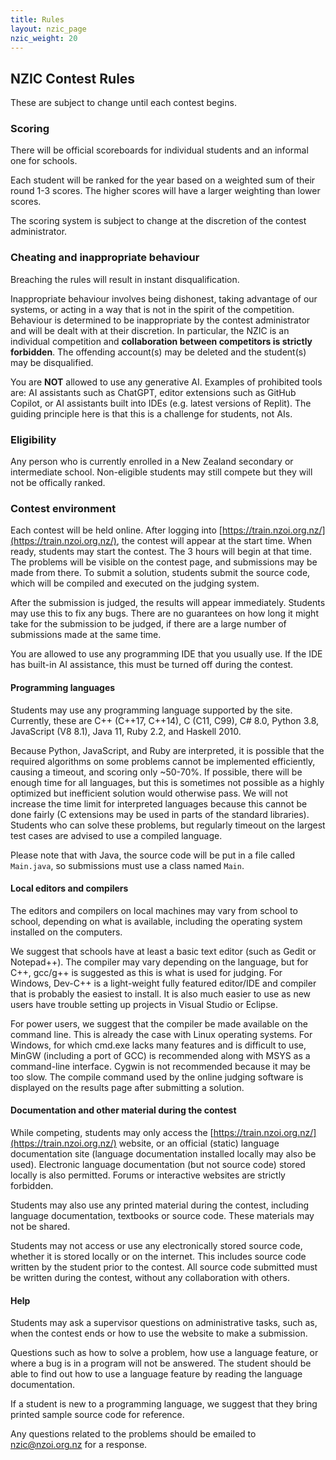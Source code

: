 ```yaml
---
title: Rules
layout: nzic_page
nzic_weight: 20
---
```


## NZIC Contest Rules

These are subject to change until each contest begins.

### Scoring

There will be official scoreboards for individual students and an informal one for schools.

Each student will be ranked for the year based on a weighted sum of their round 1-3 scores. The higher scores will have a larger weighting than lower scores.

The scoring system is subject to change at the discretion of the contest administrator.

### Cheating and inappropriate behaviour

Breaching the rules will result in instant disqualification.

Inappropriate behaviour involves being dishonest, taking advantage of our systems, or acting in a way that is not in the spirit of the competition. Behaviour is determined to be inappropriate by the contest administrator and will be dealt with at their discretion. In particular, the NZIC is an individual competition and __collaboration between competitors is strictly forbidden__. The offending account(s) may be deleted and the student(s) may be disqualified.

You are **NOT** allowed to use any generative AI. Examples of prohibited tools are: AI assistants such as ChatGPT, editor extensions such as GitHub Copilot, or AI assistants built into IDEs (e.g. latest versions of Replit). The guiding principle here is that this is a challenge for students, not AIs.

### Eligibility

Any person who is currently enrolled in a New Zealand secondary or intermediate school. Non-eligible students may still compete but they will not be offically ranked.

### Contest environment

Each contest will be held online. After logging into [https://train.nzoi.org.nz/](https://train.nzoi.org.nz/), the contest will appear at the start time. When ready, students may start the contest. The 3 hours will begin at that time. The problems will be visible on the contest page, and submissions may be made from there. To submit a solution, students submit the source code, which will be compiled and executed on the judging system.

After the submission is judged, the results will appear immediately. Students may use this to fix any bugs. There are no guarantees on how long it might take for the submission to be judged, if there are a large number of submissions made at the same time.

You are allowed to use any programming IDE that you usually use. If the IDE has built-in AI assistance, this must be turned off during the contest.

#### Programming languages

Students may use any programming language supported by the site. Currently, these are C++ (C++17, C++14), C (C11, C99), C# 8.0, Python 3.8,  JavaScript (V8 8.1), Java 11, Ruby 2.2, and Haskell 2010.

Because Python, JavaScript, and Ruby are interpreted, it is possible that the required algorithms on some problems cannot be implemented efficiently, causing a timeout, and scoring only ~50-70%. If possible, there will be enough time for all languages, but this is sometimes not possible as a highly optimized but inefficient solution would otherwise pass. We will not increase the time limit for interpreted languages because this cannot be done fairly (C extensions may be used in parts of the standard libraries). Students who can solve these problems, but regularly timeout on the largest test cases are advised to use a compiled language.

Please note that with Java, the source code will be put in a file called `Main.java`, so submissions must use a class named `Main`.

#### Local editors and compilers

The editors and compilers on local machines may vary from school to school, depending on what is available, including the operating system installed on the computers.

We suggest that schools have at least a basic text editor (such as Gedit or Notepad++). The compiler may vary depending on the language, but for C++, gcc/g++ is suggested as this is what is used for judging. For Windows, Dev-C++ is a light-weight fully featured editor/IDE and compiler that is probably the easiest to install. It is also much easier to use as new users have trouble setting up projects in Visual Studio or Eclipse.

For power users, we suggest that the compiler be made available on the command line. This is already the case with Linux operating systems. For Windows, for which cmd.exe lacks many features and is difficult to use, MinGW (including a port of GCC) is recommended along with MSYS as a command-line interface. Cygwin is not recommended because it may be too slow. The compile command used by the online judging software is displayed on the results page after submitting a solution.

#### Documentation and other material during the contest

While competing, students may only access the [https://train.nzoi.org.nz/](https://train.nzoi.org.nz/) website, or an official (static) language documentation site (language documentation installed locally may also be used). Electronic language documentation (but not source code) stored locally is also permitted. Forums or interactive websites are strictly forbidden.

Students may also use any printed material during the contest, including language documentation, textbooks or source code. These materials may not be shared.

Students may not access or use any electronically stored source code, whether it is stored locally or on the internet. This includes source code written by the student prior to the contest. All source code submitted must be written during the contest, without any collaboration with others.

#### Help

Students may ask a supervisor questions on administrative tasks, such as, when the contest ends or how to use the website to make a submission.

Questions such as how to solve a problem, how use a language feature, or where a bug is in a program will not be answered. The student should be able to find out how to use a language feature by reading the language documentation.

If a student is new to a programming language, we suggest that they bring printed sample source code for reference.

Any questions related to the problems should be emailed to <nzic@nzoi.org.nz> for a response.
